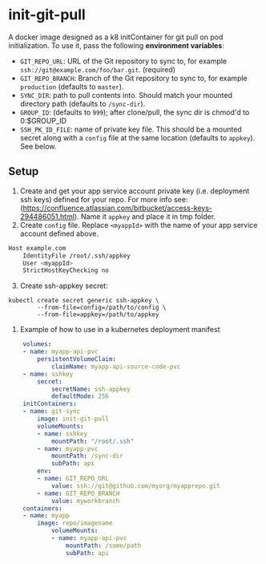 # init-git-pull

A docker image designed as a k8 initContainer for git pull on pod initialization. To use it, pass the following **environment variables**:

* `GIT_REPO_URL`: URL of the Git repository to sync to, for example `ssh://git@example.com/foo/bar.git`. (required)
* `GIT_REPO_BRANCH`: Branch of the Git repository to sync to, for example `production` (defaults to `master`).
* `SYNC_DIR`: path to pull contents into.  Should match your mounted directory path (defaults to `/sync-dir`).
* `GROUP_ID`: (defaults to `999`); after clone/pull, the sync dir is chmod'd to  0:$GROUP_ID
* `SSH_PK_ID_FILE`: name of private key file. This should be a mounted secret along with a `config` file at the same location (defaults to `appkey`). See below.

## Setup
1. Create and get your app service account private key (i.e. deployment ssh keys) defined for your repo. For more info see: (https://confluence.atlassian.com/bitbucket/access-keys-294486051.html).  Name it `appkey` and place it in tmp folder.
2. Create `config` file. Replace `<myappId>` with the name of your app service account defined above. 
```sh
Host example.com
    IdentityFile /root/.ssh/appkey
    User <myappId>
    StrictHostKeyChecking no
```
3. Create ssh-appkey secret:
```
kubectl create secret generic ssh-appkey \
        --from-file=config=/path/to/config \
        --from-file=appkey=/path/to/appkey
```
1. Example of how to use in a kubernetes deployment manifest
```yaml
    volumes:
    - name: myapp-api-pvc
        persistentVolumeClaim:
            claimName: myapp-api-source-code-pvc
    - name: sshkey
        secret:
            secretName: ssh-appkey
            defaultMode: 256
    initContainers:
    - name: git-sync
        image: init-git-pull
        volumeMounts:
        - name: sshkey
            mountPath: "/root/.ssh"        
        - name: myapp-pvc
            mountPath: /sync-dir
            subPath: api
        env:
        - name: GIT_REPO_URL
            value: ssh://git@github.com/myorg/myapprepo.git
        - name: GIT_REPO_BRANCH
            value: myworkbranch
    containers:
    - name: myapp
        image: repo/imagename
            volumeMounts:
            - name: myapp-api-pvc
                mountPath: /some/path
                subPath: api
```


